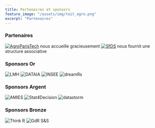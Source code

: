 ```yaml
---
title: Partenaires et sponsors 
feature_image: "/assets/img/toit_agro.png"
excerpt: "Partenaires"
---
```


### Partenaires

[![AgroParisTech](../assets/logos/logo_agro.png)](http://www.agroparistech.fr/)  nous accueille gracieusement
[![SfDS](../assets/logos/logo_sfds.png)](https://www.sfds.asso.fr/) nous fournit une structure associative

### Sponsors Or

![LMH](../assets/logos/logo_lmh.png)
![DATAIA](../assets/logos/logo_dataia.png)
![INSEE](../assets/logos/logo_insee.png)
![dreamRs](../assets/logos/logo_dreamRs.png)

### Sponsors Argent

![AMIES](../assets/logos/logo-amies.jpg)
![Stat4Decision](../assets/logos/stat4decision.png)
![datastorm](../assets/logos/logo_datastorm.png)

### Sponsors Bronze

![Think R](../assets/logos/THINKR-LOGO.png)
![GdR S&S](../assets/logos/logo_GDR.jpg)

